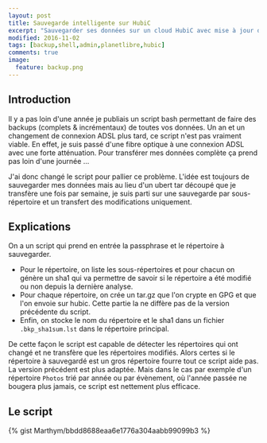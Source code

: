 ```yaml
---
layout: post
title: Sauvegarde intelligente sur HubiC
excerpt: "Sauvegarder ses données sur un cloud HubiC avec mise à jour des modifications"
modified: 2016-11-02
tags: [backup,shell,admin,planetlibre,hubic]
comments: true
image:
  feature: backup.png
---
```


## Introduction
Il y a pas loin d'une année je publiais un script bash permettant de faire des backups (complets & incrémentaux) de toutes vos données. Un an et un changement de connexion ADSL plus tard, ce script n'est pas vraiment viable. En effet, je suis passé d'une fibre optique à une connexion ADSL avec une forte atténuation. Pour transférer mes données complète ça prend pas loin d'une journée ...

J'ai donc changé le script pour pallier ce problème. L'idée est toujours de sauvegarder mes données mais au lieu d'un ubert tar découpé que je transfère une fois par semaine, je suis parti sur une sauvegarde par sous-répertoire et un transfert des modifications uniquement.

## Explications
On a un script qui prend en entrée la passphrase et le répertoire à sauvegarder.

* Pour le répertoire, on liste les sous-répertoires et pour chacun on génère un sha1 qui va permettre de savoir si le répertoire a été modifié ou non depuis la dernière analyse. 
* Pour chaque répertoire, on crée un tar.gz que l'on crypte en GPG et que l'on envoie sur hubic. Cette partie la ne diffère pas de la version précédente du script.
* Enfin, on stocke le nom du répertoire et le sha1 dans un fichier `.bkp_sha1sum.lst` dans le répertoire principal.

De cette façon le script est capable de détecter les répertoires qui ont changé et ne transfère que les répertoires modifiés. Alors certes si le répertoire à sauvegardé est un gros répertoire fourre tout ce script aide pas. La version précédent est plus adaptée. Mais dans le cas par exemple d'un répertoire `Photos` trié par année ou par évènement, où l'année passée ne bougera plus jamais, ce script est nettement plus efficace.

## Le script
{% gist Marthym/bbdd8688eaa6e1776a304aabb99099b3 %}



